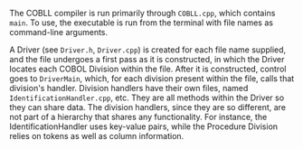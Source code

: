 The COBLL compiler is run primarily through `COBLL.cpp`, which contains `main`. 
To use, the executable is run from the terminal with file names as command-line arguments.

A Driver (see `Driver.h`, `Driver.cpp`) is created for each file name supplied, and 
the file undergoes a first pass as it is constructed,  in which the Driver locates each 
COBOL Division within the file. After it is constructed, control goes to `DriverMain`,
which, for each division present within the file, calls that division's handler. 
Division handlers have their own files, named `IdentificationHandler.cpp`, etc. 
They are all methods within the Driver so they can share data. The division handlers, 
since they are so different, are not part of a hierarchy that shares any functionality.
For instance, the IdentificationHandler uses key-value pairs, while the Procedure Division
relies on tokens as well as column information.
